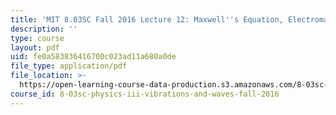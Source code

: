 ```yaml
---
title: 'MIT 8.03SC Fall 2016 Lecture 12: Maxwell''s Equation, Electromagnetic Waves'
description: ''
type: course
layout: pdf
uid: fe0a583836416700c023ad11a680a0de
file_type: application/pdf
file_location: >-
  https://open-learning-course-data-production.s3.amazonaws.com/8-03sc-physics-iii-vibrations-and-waves-fall-2016/fe0a583836416700c023ad11a680a0de_MIT8_03SCF16_Lec12.pdf
course_id: 8-03sc-physics-iii-vibrations-and-waves-fall-2016
---
```

